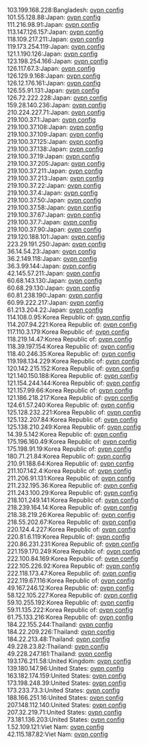 103.199.168.228:Bangladesh: [ovpn config](vpn/103_199_168_228.ovpn)  
101.55.128.88:Japan: [ovpn config](vpn/101_55_128_88.ovpn)  
111.216.98.91:Japan: [ovpn config](vpn/111_216_98_91.ovpn)  
113.147.126.157:Japan: [ovpn config](vpn/113_147_126_157.ovpn)  
118.109.217.211:Japan: [ovpn config](vpn/118_109_217_211.ovpn)  
119.173.254.119:Japan: [ovpn config](vpn/119_173_254_119.ovpn)  
121.1.190.126:Japan: [ovpn config](vpn/121_1_190_126.ovpn)  
123.198.254.166:Japan: [ovpn config](vpn/123_198_254_166.ovpn)  
126.117.67.3:Japan: [ovpn config](vpn/126_117_67_3.ovpn)  
126.129.9.168:Japan: [ovpn config](vpn/126_129_9_168.ovpn)  
126.12.176.161:Japan: [ovpn config](vpn/126_12_176_161.ovpn)  
126.55.91.131:Japan: [ovpn config](vpn/126_55_91_131.ovpn)  
126.72.222.228:Japan: [ovpn config](vpn/126_72_222_228.ovpn)  
159.28.140.236:Japan: [ovpn config](vpn/159_28_140_236.ovpn)  
210.224.227.71:Japan: [ovpn config](vpn/210_224_227_71.ovpn)  
219.100.37.1:Japan: [ovpn config](vpn/219_100_37_1.ovpn)  
219.100.37.108:Japan: [ovpn config](vpn/219_100_37_108.ovpn)  
219.100.37.109:Japan: [ovpn config](vpn/219_100_37_109.ovpn)  
219.100.37.125:Japan: [ovpn config](vpn/219_100_37_125.ovpn)  
219.100.37.138:Japan: [ovpn config](vpn/219_100_37_138.ovpn)  
219.100.37.19:Japan: [ovpn config](vpn/219_100_37_19.ovpn)  
219.100.37.205:Japan: [ovpn config](vpn/219_100_37_205.ovpn)  
219.100.37.211:Japan: [ovpn config](vpn/219_100_37_211.ovpn)  
219.100.37.213:Japan: [ovpn config](vpn/219_100_37_213.ovpn)  
219.100.37.22:Japan: [ovpn config](vpn/219_100_37_22.ovpn)  
219.100.37.4:Japan: [ovpn config](vpn/219_100_37_4.ovpn)  
219.100.37.50:Japan: [ovpn config](vpn/219_100_37_50.ovpn)  
219.100.37.58:Japan: [ovpn config](vpn/219_100_37_58.ovpn)  
219.100.37.67:Japan: [ovpn config](vpn/219_100_37_67.ovpn)  
219.100.37.7:Japan: [ovpn config](vpn/219_100_37_7.ovpn)  
219.100.37.90:Japan: [ovpn config](vpn/219_100_37_90.ovpn)  
219.120.188.101:Japan: [ovpn config](vpn/219_120_188_101.ovpn)  
223.29.191.250:Japan: [ovpn config](vpn/223_29_191_250.ovpn)  
36.14.54.23:Japan: [ovpn config](vpn/36_14_54_23.ovpn)  
36.2.149.118:Japan: [ovpn config](vpn/36_2_149_118.ovpn)  
36.3.99.144:Japan: [ovpn config](vpn/36_3_99_144.ovpn)  
42.145.57.211:Japan: [ovpn config](vpn/42_145_57_211.ovpn)  
60.68.143.130:Japan: [ovpn config](vpn/60_68_143_130.ovpn)  
60.68.29.130:Japan: [ovpn config](vpn/60_68_29_130.ovpn)  
60.81.238.190:Japan: [ovpn config](vpn/60_81_238_190.ovpn)  
60.99.222.217:Japan: [ovpn config](vpn/60_99_222_217.ovpn)  
61.213.204.22:Japan: [ovpn config](vpn/61_213_204_22.ovpn)  
114.108.0.95:Korea Republic of: [ovpn config](vpn/114_108_0_95.ovpn)  
114.207.94.221:Korea Republic of: [ovpn config](vpn/114_207_94_221.ovpn)  
117.110.3.179:Korea Republic of: [ovpn config](vpn/117_110_3_179.ovpn)  
118.219.14.47:Korea Republic of: [ovpn config](vpn/118_219_14_47.ovpn)  
118.39.197.154:Korea Republic of: [ovpn config](vpn/118_39_197_154.ovpn)  
118.40.246.35:Korea Republic of: [ovpn config](vpn/118_40_246_35.ovpn)  
119.198.134.229:Korea Republic of: [ovpn config](vpn/119_198_134_229.ovpn)  
120.142.215.152:Korea Republic of: [ovpn config](vpn/120_142_215_152.ovpn)  
121.140.150.188:Korea Republic of: [ovpn config](vpn/121_140_150_188.ovpn)  
121.154.244.144:Korea Republic of: [ovpn config](vpn/121_154_244_144.ovpn)  
121.157.99.66:Korea Republic of: [ovpn config](vpn/121_157_99_66.ovpn)  
121.186.218.217:Korea Republic of: [ovpn config](vpn/121_186_218_217.ovpn)  
124.61.57.240:Korea Republic of: [ovpn config](vpn/124_61_57_240.ovpn)  
125.128.232.221:Korea Republic of: [ovpn config](vpn/125_128_232_221.ovpn)  
125.132.207.84:Korea Republic of: [ovpn config](vpn/125_132_207_84.ovpn)  
125.138.210.249:Korea Republic of: [ovpn config](vpn/125_138_210_249.ovpn)  
14.39.5.142:Korea Republic of: [ovpn config](vpn/14_39_5_142.ovpn)  
175.196.160.49:Korea Republic of: [ovpn config](vpn/175_196_160_49.ovpn)  
175.198.91.19:Korea Republic of: [ovpn config](vpn/175_198_91_19.ovpn)  
180.71.21.84:Korea Republic of: [ovpn config](vpn/180_71_21_84.ovpn)  
210.91.188.64:Korea Republic of: [ovpn config](vpn/210_91_188_64.ovpn)  
211.107.142.4:Korea Republic of: [ovpn config](vpn/211_107_142_4.ovpn)  
211.206.91.131:Korea Republic of: [ovpn config](vpn/211_206_91_131.ovpn)  
211.232.195.36:Korea Republic of: [ovpn config](vpn/211_232_195_36.ovpn)  
211.243.100.29:Korea Republic of: [ovpn config](vpn/211_243_100_29.ovpn)  
218.101.249.141:Korea Republic of: [ovpn config](vpn/218_101_249_141.ovpn)  
218.239.164.14:Korea Republic of: [ovpn config](vpn/218_239_164_14.ovpn)  
218.38.219.26:Korea Republic of: [ovpn config](vpn/218_38_219_26.ovpn)  
218.55.202.67:Korea Republic of: [ovpn config](vpn/218_55_202_67.ovpn)  
220.124.4.227:Korea Republic of: [ovpn config](vpn/220_124_4_227.ovpn)  
220.81.6.119:Korea Republic of: [ovpn config](vpn/220_81_6_119.ovpn)  
220.86.231.231:Korea Republic of: [ovpn config](vpn/220_86_231_231.ovpn)  
221.159.170.249:Korea Republic of: [ovpn config](vpn/221_159_170_249.ovpn)  
222.100.84.169:Korea Republic of: [ovpn config](vpn/222_100_84_169.ovpn)  
222.105.226.92:Korea Republic of: [ovpn config](vpn/222_105_226_92.ovpn)  
222.118.173.47:Korea Republic of: [ovpn config](vpn/222_118_173_47.ovpn)  
222.119.67.116:Korea Republic of: [ovpn config](vpn/222_119_67_116.ovpn)  
49.167.246.12:Korea Republic of: [ovpn config](vpn/49_167_246_12.ovpn)  
58.122.105.227:Korea Republic of: [ovpn config](vpn/58_122_105_227.ovpn)  
59.10.255.192:Korea Republic of: [ovpn config](vpn/59_10_255_192.ovpn)  
59.11.135.222:Korea Republic of: [ovpn config](vpn/59_11_135_222.ovpn)  
61.75.133.216:Korea Republic of: [ovpn config](vpn/61_75_133_216.ovpn)  
184.22.155.244:Thailand: [ovpn config](vpn/184_22_155_244.ovpn)  
184.22.209.226:Thailand: [ovpn config](vpn/184_22_209_226.ovpn)  
184.22.213.48:Thailand: [ovpn config](vpn/184_22_213_48.ovpn)  
49.228.23.82:Thailand: [ovpn config](vpn/49_228_23_82.ovpn)  
49.228.247.161:Thailand: [ovpn config](vpn/49_228_247_161.ovpn)  
193.176.211.58:United Kingdom: [ovpn config](vpn/193_176_211_58.ovpn)  
139.180.147.96:United States: [ovpn config](vpn/139_180_147_96.ovpn)  
163.182.174.159:United States: [ovpn config](vpn/163_182_174_159.ovpn)  
173.198.248.39:United States: [ovpn config](vpn/173_198_248_39.ovpn)  
173.233.73.3:United States: [ovpn config](vpn/173_233_73_3.ovpn)  
188.166.251.16:United States: [ovpn config](vpn/188_166_251_16.ovpn)  
207.148.112.140:United States: [ovpn config](vpn/207_148_112_140.ovpn)  
207.32.219.71:United States: [ovpn config](vpn/207_32_219_71.ovpn)  
73.181.136.203:United States: [ovpn config](vpn/73_181_136_203.ovpn)  
1.52.109.121:Viet Nam: [ovpn config](vpn/1_52_109_121.ovpn)  
42.115.187.82:Viet Nam: [ovpn config](vpn/42_115_187_82.ovpn)  
